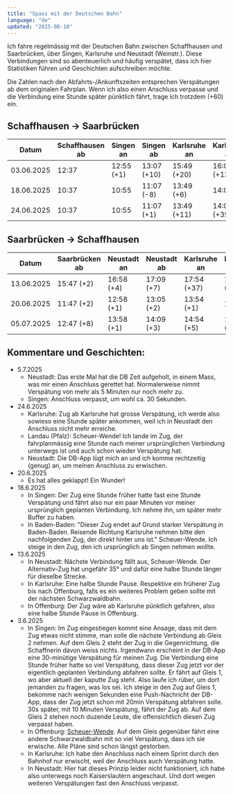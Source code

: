 ```yaml
---
title: "Spass mit der Deutschen Bahn"
language: "de"
updated: "2025-06-18"
---
```


Ich fahre regelmässig mit der Deutschen Bahn zwischen Schaffhausen und Saarbrücken, über Singen, Karlsruhe und Neustadt (Weinstr.). Diese Verbindungen sind so abenteuerlich und häufig verspätet, dass ich hier Statistiken führen und Geschichten aufschreiben möchte.

Die Zahlen nach den Abfahrts-/Ankunftszeiten entsprechen Verspätungen ab dem originalen Fahrplan. Wenn ich also einen Anschluss verpasse und die Verbindung eine Stunde später pünktlich fährt, trage ich trotzdem (+60) ein.

## Schaffhausen -> Saarbrücken

| Datum      | Schaffhausen ab | Singen an  | Singen ab   | Karlsruhe an | Karlsruhe ab | Neustadt an | Neustadt ab | Saarbrücken an |
|------------|-----------------|------------|-------------|--------------|--------------|-------------|-------------|----------------|
| 03.06.2025 | 12:37           | 12:55 (+1) | 13:07 (+10) | 15:49 (+20)  | 16:01 (+13)  | 16:51 (+18) | 17:00 (+26) | 18:15 (+43)    |
| 18.06.2025 | 10:37           | 10:55      | 11:07 (-8)  | 13:49 (+6)   | 14:05        | 14:51 (+2)  | 15:00 (+1)  | 16:15          |
| 24.06.2025 | 10:37           | 10:55      | 11:07 (+1)  | 13:49 (+11)  | 14:05 (+35)  | 14:51 (+66) | 15:00 (+63) | 16:15 (+60)    |


## Saarbrücken -> Schaffhausen

| Datum      | Saarbrücken ab | Neustadt an | Neustadt ab | Karlsruhe an | Karlsruhe ab | Singen an   | Singen ab   | Schaffhausen an |
|------------|----------------|-------------|-------------|--------------|--------------|-------------|-------------|-----------------|
| 13.06.2025 | 15:47 (+2)     | 16:58 (+4)  | 17:09 (+7)  | 17:54 (+37)  | 18:10 (+29)  | 20:50 (+62) | 21:06 (+60) | 21:24 (+60)     |
| 20.06.2025 | 11:47 (+2)     | 12:58 (+1)  | 13:05 (+2)  | 13:54 (+1)   | 14:07        | 16:50       | 17:06       | 17:24           |
| 05.07.2025 | 12:47 (+8)     | 13:58 (+1)  | 14:09 (+3)  | 14:54 (+5)   | 15:07 (+16)  | 17:50 (+16) | 18:06 (+30) | 18:24 (+30)     |


## Kommentare und Geschichten:
- 5.7.2025
  - Neustadt: Das erste Mal hat die DB Zeit aufgeholt, in einem Mass, was mir einen Anschluss gerettet hat. Normalerweise nimmt Verspätung von mehr als 5 Minuten nur noch mehr zu.
  - Singen: Anschluss verpasst, um wohl ca. 30 Sekunden.
- 24.6.2025
  - Karlsruhe: Zug ab Karlsruhe hat grosse Verspätung, ich werde also sowieso eine Stunde später ankommen, weil ich in Neustadt den Anschluss nicht mehr erreiche.
  - Landau (Pfalz): Scheuer-Wende! Ich lande im Zug, der fahrplanmässig eine Stunde nach meiner ursprünglichen Verbindung unterwegs ist und auch schon wieder Verspätung hat.
  - Neustadt: Die DB-App lügt mich an und ich komme rechtzeitig (genug) an, um meinen Anschluss zu erwischen.
- 20.6.2025
  - Es hat alles geklappt! Ein Wunder!
- 18.6.2025
  - In Singen: Der Zug eine Stunde früher hatte fast eine Stunde Verspätung und fährt also nur ein paar Minuten vor meiner ursprünglich geplanten Verbindung. Ich nehme ihn, um später mehr Buffer zu haben.
  - In Baden-Baden: "Dieser Zug endet auf Grund starker Verspätung in Baden-Baden. Reisende Richtung Karlsruhe nehmen bitte den nachfolgenden Zug, der direkt hinter uns ist." Scheuer-Wende. Ich steige in den Zug, den ich ursprünglich ab Singen nehmen wollte.
- 13.6.2025
  - In Neustadt: Nächste Verbindung fällt aus, Scheuer-Wende. Der Alternativ-Zug hat ungefähr 35° und dafür eine halbe Stunde länger für dieselbe Strecke.
  - In Karlsruhe: Eine halbe Stunde Pause. Respektive ein früherer Zug bis nach Offenburg, falls es ein weiteres Problem geben sollte mit der nächsten Schwarzwaldbahn.
  - In Offenburg: Der Zug wäre ab Karlsruhe pünktlich gefahren, also eine halbe Stunde Pause in Offenburg.
- 3.6.2025
  - In Singen: Im Zug eingestiegen kommt eine Ansage, dass mit dem Zug etwas nicht stimme, man solle die nächste Verbindung ab Gleis 2 nehmen. Auf dem Gleis 2 steht der Zug in die Gegenrichtung, die Schaffnerin davon weiss nichts. Irgendwann erscheint in der DB-App eine 30-minütige Verspätung für meinen Zug. Die Verbindung eine Stunde früher hatte so viel Verspätung, dass dieser Zug jetzt vor der eigentlich geplanten Verbindung abfahren sollte. Er fährt auf Gleis 1, wo aber aktuell der kaputte Zug steht. Also laufe ich rüber, um dort jemanden zu fragen, was los sei. Ich steige in den Zug auf Gleis 1, bekomme nach wenigen Sekunden eine Push-Nachricht der DB-App, dass der Zug jetzt schon mit 20min Verspätung abfahren solle. 30s später, mit 10 Minuten Verspätung, fährt der Zug ab. Auf dem Gleis 2 stehen noch duzende Leute, die offensichtlich diesen Zug verpasst haben.
  - In Offenburg: [Scheuer-Wende](https://media.ccc.de/v/36c3-10652-bahnmining_-_punktlichkeit_ist_eine_zier). Auf dem Gleis gegenüber fährt eine andere Schwarzwaldbahn mit so viel Verspätung, dass ich sie erwische. Alle Pläne sind schon längst gestorben.
  - In Karlsruhe: Ich habe den Anschluss nach einem Sprint durch den Bahnhof nur erwischt, weil der Anschluss auch Verspätung hatte.
  - In Neustadt: Hier hat dieses Prinzip leider nicht funktioniert, ich habe also unterwegs noch Kaiserslautern angeschaut. Und dort wegen weiteren Verspätungen fast den Anschluss verpasst.